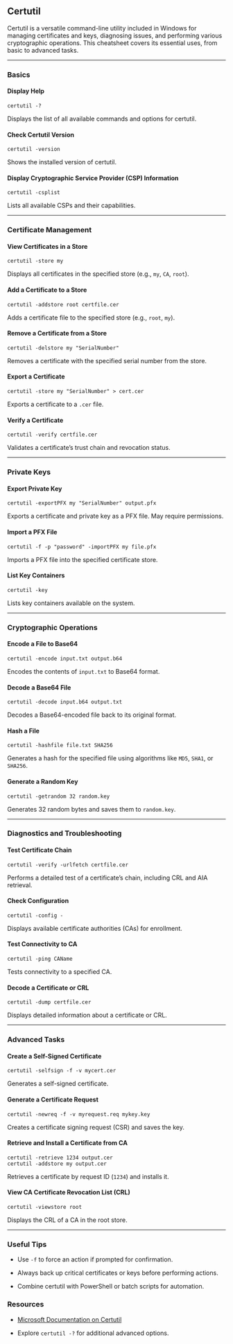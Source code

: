 ## Certutil

Certutil is a versatile command-line utility included in Windows for managing certificates and keys, diagnosing issues, and performing various cryptographic operations. This cheatsheet covers its essential uses, from basic to advanced tasks.

---

### **Basics**

#### Display Help

```
certutil -?
```

Displays the list of all available commands and options for certutil.

#### Check Certutil Version

```
certutil -version
```

Shows the installed version of certutil.

#### Display Cryptographic Service Provider (CSP) Information

```
certutil -csplist
```

Lists all available CSPs and their capabilities.

---

### **Certificate Management**

#### View Certificates in a Store

```
certutil -store my
```

Displays all certificates in the specified store (e.g., `my`, `CA`, `root`).

#### Add a Certificate to a Store

```
certutil -addstore root certfile.cer
```

Adds a certificate file to the specified store (e.g., `root`, `my`).

#### Remove a Certificate from a Store

```
certutil -delstore my "SerialNumber"
```

Removes a certificate with the specified serial number from the store.

#### Export a Certificate

```
certutil -store my "SerialNumber" > cert.cer
```

Exports a certificate to a `.cer` file.

#### Verify a Certificate

```
certutil -verify certfile.cer
```

Validates a certificate’s trust chain and revocation status.

---

### **Private Keys**

#### Export Private Key

```
certutil -exportPFX my "SerialNumber" output.pfx
```

Exports a certificate and private key as a PFX file. May require permissions.

#### Import a PFX File

```
certutil -f -p "password" -importPFX my file.pfx
```

Imports a PFX file into the specified certificate store.

#### List Key Containers

```
certutil -key
```

Lists key containers available on the system.

---

### **Cryptographic Operations**

#### Encode a File to Base64

```
certutil -encode input.txt output.b64
```

Encodes the contents of `input.txt` to Base64 format.

#### Decode a Base64 File

```
certutil -decode input.b64 output.txt
```

Decodes a Base64-encoded file back to its original format.

#### Hash a File

```
certutil -hashfile file.txt SHA256
```

Generates a hash for the specified file using algorithms like `MD5`, `SHA1`, or `SHA256`.

#### Generate a Random Key

```
certutil -getrandom 32 random.key
```

Generates 32 random bytes and saves them to `random.key`.

---

### **Diagnostics and Troubleshooting**

#### Test Certificate Chain

```
certutil -verify -urlfetch certfile.cer
```

Performs a detailed test of a certificate’s chain, including CRL and AIA retrieval.

#### Check Configuration

```
certutil -config -
```

Displays available certificate authorities (CAs) for enrollment.

#### Test Connectivity to CA

```
certutil -ping CAName
```

Tests connectivity to a specified CA.

#### Decode a Certificate or CRL

```
certutil -dump certfile.cer
```

Displays detailed information about a certificate or CRL.

---

### **Advanced Tasks**

#### Create a Self-Signed Certificate

```
certutil -selfsign -f -v mycert.cer
```

Generates a self-signed certificate.

#### Generate a Certificate Request

```
certutil -newreq -f -v myrequest.req mykey.key
```

Creates a certificate signing request (CSR) and saves the key.

#### Retrieve and Install a Certificate from CA

```
certutil -retrieve 1234 output.cer
certutil -addstore my output.cer
```

Retrieves a certificate by request ID (`1234`) and installs it.

#### View CA Certificate Revocation List (CRL)

```
certutil -viewstore root
```

Displays the CRL of a CA in the root store.

---

### **Useful Tips**

- Use `-f` to force an action if prompted for confirmation.
    
- Always back up critical certificates or keys before performing actions.
    
- Combine certutil with PowerShell or batch scripts for automation.
    

### **Resources**

- [Microsoft Documentation on Certutil](https://learn.microsoft.com/en-us/windows-server/administration/windows-commands/certutil)
    
- Explore `certutil -?` for additional advanced options.